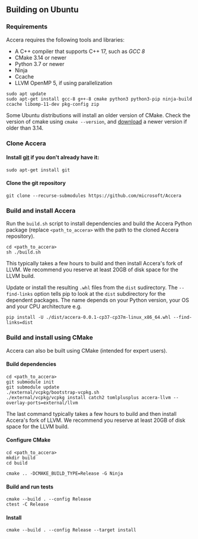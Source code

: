 [//]: # (Project: Accera)

## Building on Ubuntu

### Requirements

Accera requires the following tools and libraries:

* A C++ compiler that supports C++ 17, such as *GCC 8*
* CMake 3.14 or newer
* Python 3.7 or newer
* Ninja
* Ccache
* LLVM OpenMP 5, if using parallelization

```shell
sudo apt update
sudo apt-get install gcc-8 g++-8 cmake python3 python3-pip ninja-build ccache libomp-11-dev pkg-config zip
```

Some Ubuntu distributions will install an older version of CMake. Check the version of cmake using `cmake --version`, and [download](https://cmake.org/download/) a newer version if older than 3.14.

### Clone Accera

#### Install [git](https://git-scm.com/download) if you don't already have it:

```
sudo apt-get install git
```

#### Clone the git repository

```shell
git clone --recurse-submodules https://github.com/microsoft/Accera
```

### Build and install Accera

Run the `build.sh` script to install dependencies and build the Accera Python package (replace `<path_to_accera>` with the path to the cloned Accera repository).

```shell
cd <path_to_accera>
sh ./build.sh
```

This typically takes a few hours to build and then install Accera's fork of LLVM. We recommend you reserve at least 20GB of disk space for the LLVM build.

Update or install the resulting `.whl` files from the `dist` sudirectory. The `--find-links` option tells pip to look at the `dist` subdirectory for the dependent packages. 
The name depends on your Python version, your OS and your CPU architecture e.g.
```shell
pip install -U ./dist/accera-0.0.1-cp37-cp37m-linux_x86_64.whl --find-links=dist
```

### Build and install using CMake

Accera can also be built using CMake (intended for expert users).

#### Build dependencies

```shell
cd <path_to_accera>
git submodule init
git submodule update
./external/vcpkg/bootstrap-vcpkg.sh
./external/vcpkg/vcpkg install catch2 tomlplusplus accera-llvm --overlay-ports=external/llvm
```

The last command typically takes a few hours to build and then install Accera's fork of LLVM. We recommend you reserve at least 20GB of disk space for the LLVM build.

#### Configure CMake

```shell
cd <path_to_accera>
mkdir build
cd build

cmake .. -DCMAKE_BUILD_TYPE=Release -G Ninja
```

#### Build and run tests

```shell
cmake --build . --config Release
ctest -C Release
```

#### Install

```shell
cmake --build . --config Release --target install
```
